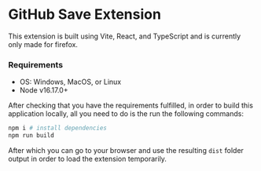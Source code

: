 # GitHub Save Extension

This extension is built using Vite, React, and TypeScript and is currently only made for firefox.

### Requirements

- OS: Windows, MacOS, or Linux
- Node v16.17.0+

After checking that you have the requirements fulfilled, in order to build this application locally, all you need to do is the run the following commands:

```bash
npm i # install dependencies
npm run build
```

After which you can go to your browser and use the resulting `dist` folder output in order to load the extension temporarily.
